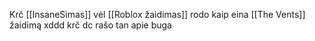 Krč [[InsaneSimas]] vėl [[Roblox žaidimas]] rodo kaip eina [[The Vents]] žaidimą xddd krč dc rašo tan apie buga